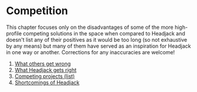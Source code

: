 # Competition

This chapter focuses only on the disadvantages of some of the more high-profile competing solutions in the space when compared to Headjack and doesn't list any of their positives as it would be too long (so not exhaustive by any means) but many of them have served as an inspiration for Headjack in one way or another. Corrections for any inaccuracies are welcome!

1. [What others get wrong](others_cons.md)
2. [What Headjack gets right](headjack_pros.md)
3. [Competing projects (list)](others_list.md)
4. [Shortcomings of Headjack](headjack_cons.md)
